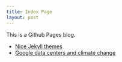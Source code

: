 ```yaml
---
title: Index Page
layout: post
---
```


This is a Github Pages blog.

- [Nice Jekyll themes](jekyll-themes.md)
- [Google data centers and climate change](google-data-climate.md)
